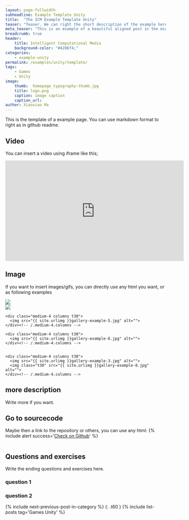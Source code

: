 ```yaml
---
layout: page-fullwidth
subheadline: Example Template Unity
title:  "The ICM Example Template Unity"
teaser: "Teaser. We can right the short description of the example here. It is shown below the title in the post and in the short description of the list of posts page."
meta_teaser: "This is an example of a beautiful aligned post in the middle. There is no sidebar to distract the reader. The difference to the Page-Template is, that you find meta-information at the bottom of the post."
breadcrumb: true
header:
    title: Intelligent Computational Media
    background-color: "#4286f4;"
categories:
    - example-unity
permalink: /examples/unity/template/
tags:
    - Games
    - Unity
image:
    thumb:  homepage_typography-thumb.jpg
    title: logo.png
    caption: image caption
    caption_url: 
author: Xiaoxiao Ma
---
```


This is the template of a example page. You can use markdown format to right as in github readme.

## Video
You can insert a video using iframe like this;
<div class="flex-video">
  <iframe width="560" height="315" src="https://www.youtube.com/embed/hokkA77ib3c" frameborder="0" allow="autoplay; encrypted-media" allowfullscreen></iframe>
</div>

## Image
If you want to insert images/gifs, you can directly use any html you want, or as following examples
<div class="row">
  <div class="large-12 columns t30">
      <img src="http://placehold.it/470x264/6b6351/e1dcd7&amp;text=Width+470+Pixel">
  </div>
  <div class="large-12 columns t30">
      <img src="http://placehold.it/470x264/e05a10/e1e75e&amp;text=Width+470+Pixel">
  </div>
</div>
<div class="row">
    <div class="medium-4 columns t30">
    <img src="{{ site.urlimg }}gallery-example-4.jpg" alt="">
    </div><!-- /.medium-4.columns -->

    <div class="medium-4 columns t30">
      <img src="{{ site.urlimg }}gallery-example-5.jpg" alt="">
    </div><!-- /.medium-4.columns -->

    <div class="medium-4 columns t30">
      <img src="{{ site.urlimg }}gallery-example-6.jpg" alt="">
    </div><!-- /.medium-4.columns -->

</div><!-- /.row -->


<div class="row">
    <div class="medium-8 columns t30">
    <img src="{{ site.urlimg }}gallery-example-7.jpg" alt="">
    </div><!-- /.medium-8.columns -->

    <div class="medium-4 columns t30">
      <img src="{{ site.urlimg }}gallery-example-3.jpg" alt="">
      <img class="t30" src="{{ site.urlimg }}gallery-example-8.jpg" alt="">
    </div><!-- /.medium-4.columns -->

</div><!-- /.row -->

## more description
Write more if you want.

## Go to sourcecode
Maybe then a link to the repository or others, you can use any html:
{% include alert success='<a href="https://github.com/tcmxx/UnityTensorflowKeras">Check on Github</a>' %}
<div class="row">
    <div class="medium-4 columns t30">
      <a href="https://github.com/tcmxx/UnityTensorflowKeras"><img src="{{ site.urlimg }}gallery-example-5.jpg" alt=""></a>
    </div><!-- /.medium-4.columns -->

</div><!-- /.row -->

## Questions and exercises
Write the ending questions and exercises here.
### question 1
### question 2

{% include next-previous-post-in-category %}
{: .t60 }
{% include list-posts tag='Games Unity' %}

